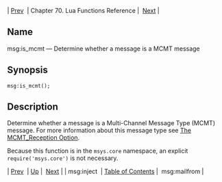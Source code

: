 | [Prev](lua.ref.msg_inject)  | Chapter 70. Lua Functions Reference |  [Next](lua.ref.msg_mailfrom) |

<a name="lua.ref.msg_is_mcmt"></a>
## Name

msg:is_mcmt — Determine whether a message is a MCMT message

<a name="idp16820096"></a>
## Synopsis

`msg:is_mcmt();`

<a name="idp16822336"></a>
## Description

Determine whether a message is a Multi-Channel Message Type (MCMT) message. For more information about this message type see [The MCMT_Reception Option](https://support.messagesystems.com/docs/web-mobility/mm7.mcmt_reception).

Because this function is in the `msys.core` namespace, an explicit `require('msys.core')` is not necessary.

| [Prev](lua.ref.msg_inject)  | [Up](lua.function.details) |  [Next](lua.ref.msg_mailfrom) |
| msg:inject  | [Table of Contents](index) |  msg:mailfrom |

